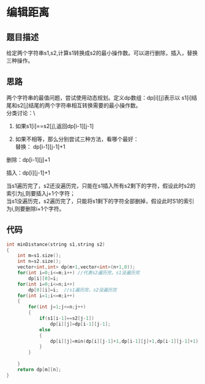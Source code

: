 # 编辑距离

## 题目描述

给定两个字符串s1,s2,计算s1转换成s2的最小操作数。可以进行删除，插入，替换三种操作。

## 思路

两个字符串的最值问题，尝试使用动态规划。定义dp数组：dp[i][j]表示以 s1[i]结尾和s2[j]结尾的两个字符串相互转换需要的最小操作数。\
分类讨论：\
1) 如果s1[i]==s2[j],返回dp[i-1][j-1]

2) 如果不相等，那么分别尝试三种方法，看哪个最好：\
替换： dp[i-1][j-1]+1

删除：dp[i-1][j]+1

插入：dp[i][j-1]+1

当s1遍历完了，s2还没遍历完，只能在s1插入所有s2剩下的字符，假设此时s2的索引为j,则要插入j+1个字符；\
当s1没遍历完，s2遍历完了，只能将s1剩下的字符全部删掉，假设此时S1的索引为i,则要删除i+1个字符。

## 代码

```C++
int minDistance(string s1,string s2)
{
    int m=s1.size();
    int n=s2.size();
    vector<int,int> dp(m+1,vector<int>(n+1,0));
    for(int i=0;i<=m;i++) //代表s2遍历完，s1没遍历完
        dp[i][0]=i;
    for(int i=0;i<=n;i++)
        dp[0][i]=i;  //s1遍历完，s2没遍历完
    for(int i=1;i<=m;i++)
    {
        for(int j=1;j<=n;j++)
        {
            if(s1[i-1]==s2[j-1])
                dp[i][j]=dp[i-1][j-1];
            else
            {
                dp[i][j]=min(dp[i][j-1]+1,dp[i-1][j]+1,dp[i-1][j-1]+1);
            }
        }
        
    }
    return dp[m][n];
}
```
